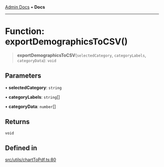 [Admin Docs](/) • **Docs**

***

# Function: exportDemographicsToCSV()

> **exportDemographicsToCSV**(`selectedCategory`, `categoryLabels`, `categoryData`): `void`

## Parameters

• **selectedCategory**: `string`

• **categoryLabels**: `string`[]

• **categoryData**: `number`[]

## Returns

`void`

## Defined in

[src/utils/chartToPdf.ts:80](https://github.com/PalisadoesFoundation/talawa-admin/blob/main/src/utils/chartToPdf.ts#L80)
